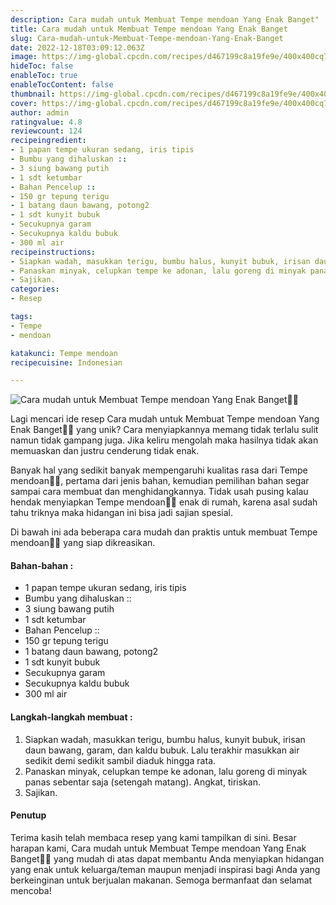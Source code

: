 ```yaml
---
description: Cara mudah untuk Membuat Tempe mendoan Yang Enak Banget"
title: Cara mudah untuk Membuat Tempe mendoan Yang Enak Banget
slug: Cara-mudah-untuk-Membuat-Tempe-mendoan-Yang-Enak-Banget
date: 2022-12-18T03:09:12.063Z
image: https://img-global.cpcdn.com/recipes/d467199c8a19fe9e/400x400cq70/photo.jpg
hideToc: false
enableToc: true
enableTocContent: false
thumbnail: https://img-global.cpcdn.com/recipes/d467199c8a19fe9e/400x400cq70/photo.jpg
cover: https://img-global.cpcdn.com/recipes/d467199c8a19fe9e/400x400cq70/photo.jpg
author: admin
ratingvalue: 4.8
reviewcount: 124
recipeingredient:
- 1 papan tempe ukuran sedang, iris tipis
- Bumbu yang dihaluskan ::
- 3 siung bawang putih
- 1 sdt ketumbar
- Bahan Pencelup ::
- 150 gr tepung terigu
- 1 batang daun bawang, potong2
- 1 sdt kunyit bubuk
- Secukupnya garam
- Secukupnya kaldu bubuk
- 300 ml air
recipeinstructions:
- Siapkan wadah, masukkan terigu, bumbu halus, kunyit bubuk, irisan daun bawang, garam, dan kaldu bubuk. Lalu terakhir masukkan air sedikit demi sedikit sambil diaduk hingga rata.
- Panaskan minyak, celupkan tempe ke adonan, lalu goreng di minyak panas sebentar saja (setengah matang). Angkat, tiriskan.
- Sajikan.
categories:
- Resep

tags:
- Tempe
- mendoan

katakunci: Tempe mendoan
recipecuisine: Indonesian

---
```


![Cara mudah untuk Membuat Tempe mendoan Yang Enak Banget👩‍🍳](https://img-global.cpcdn.com/recipes/d467199c8a19fe9e/400x400cq70/photo.jpg)

Lagi mencari ide resep Cara mudah untuk Membuat Tempe mendoan Yang Enak Banget👩‍🍳 yang unik? Cara menyiapkannya memang tidak terlalu sulit namun tidak gampang juga. Jika keliru mengolah maka hasilnya tidak akan memuaskan dan justru cenderung tidak enak.

Banyak hal yang sedikit banyak mempengaruhi kualitas rasa dari Tempe mendoan👩‍🍳, pertama dari jenis bahan, kemudian pemilihan bahan segar sampai cara membuat dan menghidangkannya. Tidak usah pusing kalau hendak menyiapkan Tempe mendoan👩‍🍳 enak di rumah, karena asal sudah tahu triknya maka hidangan ini bisa jadi sajian spesial.

Di bawah ini ada beberapa cara mudah dan praktis untuk membuat Tempe mendoan👩‍🍳 yang siap dikreasikan.

<!--inarticleads1-->

#### Bahan-bahan :

- 1 papan tempe ukuran sedang, iris tipis
- Bumbu yang dihaluskan ::
- 3 siung bawang putih
- 1 sdt ketumbar
- Bahan Pencelup ::
- 150 gr tepung terigu
- 1 batang daun bawang, potong2
- 1 sdt kunyit bubuk
- Secukupnya garam
- Secukupnya kaldu bubuk
- 300 ml air

<!--inarticleads2-->

#### Langkah-langkah membuat :

1. Siapkan wadah, masukkan terigu, bumbu halus, kunyit bubuk, irisan daun bawang, garam, dan kaldu bubuk. Lalu terakhir masukkan air sedikit demi sedikit sambil diaduk hingga rata.
1. Panaskan minyak, celupkan tempe ke adonan, lalu goreng di minyak panas sebentar saja (setengah matang). Angkat, tiriskan.
1. Sajikan.

#### Penutup

Terima kasih telah membaca resep yang kami tampilkan di sini. Besar harapan kami, Cara mudah untuk Membuat Tempe mendoan Yang Enak Banget👩‍🍳 yang mudah di atas dapat membantu Anda menyiapkan hidangan yang enak untuk keluarga/teman maupun menjadi inspirasi bagi Anda yang berkeinginan untuk berjualan makanan. Semoga bermanfaat dan selamat mencoba!